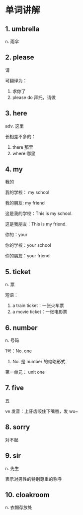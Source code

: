 # 单词讲解

## 1. umbrella

n. 雨伞

## 2. please

请

可翻译为：
  1. 求你了
  2. please do 拜托，请做

## 3. here

adv. 这里

长相差不多的：
  1. there 那里
  2. where 哪里

## 4. my

我的

我的学校： my school

我的朋友: my friend

这是我的学校：This is my school.

这是我朋友：This is my friend.

你的：your

你的学校：your school

你的朋友：your friend

## 5. ticket

n. 票

短语：
  1. a train ticket：一张火车票
  2. a movie ticket：一张电影票

## 6. number

n. 号码

1号：No. one
  1. No. 是 number 的缩略形式

第一单元： unit one

## 7. five

五

ve 发音：上牙齿咬住下嘴唇，发 wu~

## 8. sorry

对不起

## 9. sir

n. 先生

表示对男性的特别尊重的称呼

## 10. cloakroom

n. 衣帽存放处